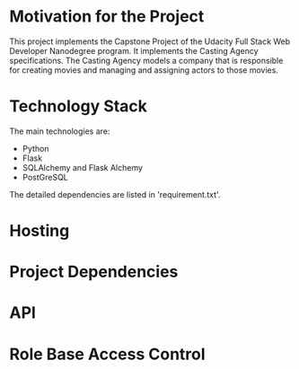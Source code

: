 # Motivation for the Project
This project implements the Capstone Project of the Udacity Full Stack Web Developer Nanodegree program. 
It implements the Casting Agency specifications. The Casting Agency models a company that is responsible for creating movies and managing and assigning actors to those movies. 

# Technology Stack

The main technologies are:
- Python
- Flask
- SQLAlchemy and Flask Alchemy
- PostGreSQL

The detailed dependencies are listed in 'requirement.txt'.

# Hosting

# Project Dependencies

# API 

# Role Base Access Control